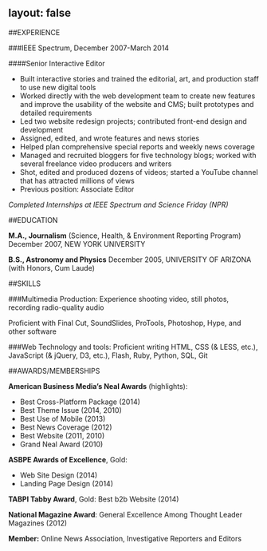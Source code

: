 layout: false
---

##EXPERIENCE

###IEEE Spectrum, December 2007-March 2014

####Senior Interactive Editor

- Built interactive stories and trained the editorial, art, and production staff to use new digital tools
- Worked directly with the web development team to create new features and improve the usability of the website and CMS; built prototypes and detailed requirements
- Led two website redesign projects; contributed front-end design and development
- Assigned, edited, and wrote features and news stories
- Helped plan comprehensive special reports and weekly news coverage
- Managed and recruited bloggers for five technology blogs; worked with several freelance video producers and writers
- Shot, edited and produced dozens of videos; started a YouTube channel that has attracted millions of views
- Previous position: Associate Editor

*Completed Internships at IEEE Spectrum and Science Friday (NPR)*

##EDUCATION

**M.A., Journalism** (Science, Health, & Environment Reporting Program)
December 2007, NEW YORK UNIVERSITY

**B.S., Astronomy and Physics**
December 2005, UNIVERSITY OF ARIZONA (with Honors, Cum Laude)

##SKILLS

###Multimedia Production:
Experience shooting video, still photos, recording radio-quality audio

Proficient with Final Cut, SoundSlides, ProTools, Photoshop, Hype, and other software

###Web Technology and tools:
Proficient writing HTML, CSS (& LESS, etc.), JavaScript (& jQuery, D3, etc.), Flash, Ruby, Python, SQL, Git

##AWARDS/MEMBERSHIPS

**American Business Media’s Neal Awards** (highlights): 
- Best Cross-Platform Package (2014)
- Best Theme Issue (2014, 2010) 
- Best Use of Mobile (2013)
- Best News Coverage (2012)
- Best Website (2011, 2010)
- Grand Neal Award (2010)

**ASBPE Awards of Excellence**, Gold: 
- Web Site Design (2014)
- Landing Page Design (2014)

**TABPI Tabby Award**, Gold: Best b2b Website (2014)

**National Magazine Award**: General Excellence Among Thought Leader Magazines (2012)

**Member:** Online News Association, Investigative Reporters and Editors